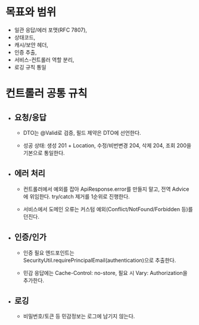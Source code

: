 # 목표와 범위

- 일관 응답/에러 포맷(RFC 7807),  
- 상태코드,  
- 캐시/보안 헤더,  
- 인증 추출,  
- 서비스-컨트롤러 역할 분리,  
- 로깅 규칙 통일

# 컨트롤러 공통 규칙

- ## 요청/응답

  - DTO는 @Valid로 검증, 필드 제약은 DTO에 선언한다.

  - 성공 상태: 생성 201 + Location, 수정/비번변경 204, 삭제 204, 조회 200을 기본으로 통일한다.

- ## 에러 처리

  - 컨트롤러에서 예외를 잡아 ApiResponse.error를 만들지 말고, 전역 Advice에 위임한다. try/catch 제거를 1순위로 진행한다.

  - 서비스에서 도메인 오류는 커스텀 예외(Conflict/NotFound/Forbidden 등)를 던진다.

- ## 인증/인가

  - 인증 필요 엔드포인트는 SecurityUtil.requirePrincipalEmail(authentication)으로 추출한다.

  - 민감 응답에는 Cache-Control: no-store, 필요 시 Vary: Authorization을 추가한다.

- ## 로깅

  - 비밀번호/토큰 등 민감정보는 로그에 남기지 않는다.

